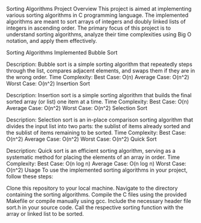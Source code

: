 Sorting Algorithms Project
Overview
This project is aimed at implementing various sorting algorithms in C programming language. The implemented algorithms are meant to sort arrays of integers and doubly linked lists of integers in ascending order. The primary focus of this project is to understand sorting algorithms, analyze their time complexities using Big O notation, and apply them effectively.

Sorting Algorithms Implemented
Bubble Sort

Description: Bubble sort is a simple sorting algorithm that repeatedly steps through the list, compares adjacent elements, and swaps them if they are in the wrong order.
Time Complexity:
Best Case: O(n)
Average Case: O(n^2)
Worst Case: O(n^2)
Insertion Sort

Description: Insertion sort is a simple sorting algorithm that builds the final sorted array (or list) one item at a time.
Time Complexity:
Best Case: O(n)
Average Case: O(n^2)
Worst Case: O(n^2)
Selection Sort

Description: Selection sort is an in-place comparison sorting algorithm that divides the input list into two parts: the sublist of items already sorted and the sublist of items remaining to be sorted.
Time Complexity:
Best Case: O(n^2)
Average Case: O(n^2)
Worst Case: O(n^2)
Quick Sort

Description: Quick sort is an efficient sorting algorithm, serving as a systematic method for placing the elements of an array in order.
Time Complexity:
Best Case: O(n log n)
Average Case: O(n log n)
Worst Case: O(n^2)
Usage
To use the implemented sorting algorithms in your project, follow these steps:

Clone this repository to your local machine.
Navigate to the directory containing the sorting algorithms.
Compile the C files using the provided Makefile or compile manually using gcc.
Include the necessary header file sort.h in your source code.
Call the respective sorting function with the array or linked list to be sorted.